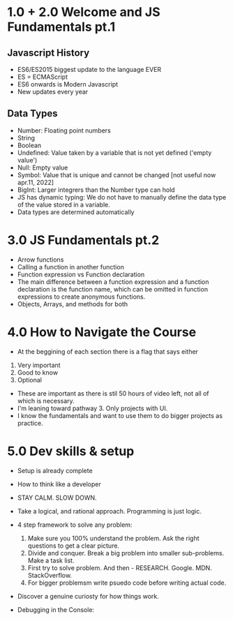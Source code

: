 # 1.0 + 2.0 Welcome and JS Fundamentals pt.1

## Javascript History
- ES6/ES2015 biggest update to the language EVER
- ES = ECMAScript
- ES6 onwards is Modern Javascript
- New updates every year

## Data Types
- Number: Floating point numbers
- String
- Boolean
- Undefined: Value taken by a variable that is not yet defined ('empty value')
- Null: Empty value
- Symbol: Value that is unique and cannot be changed [not useful now apr.11, 2022]
- BigInt: Larger integrers than the Number type can hold
- JS has dynamic typing: We do not have to manually define the data type of the value stored in a variable. 
- Data types are determined automatically

# 3.0 JS Fundamentals pt.2
- Arrow functions
- Calling a function in another function
- Function expression vs Function declaration
- The main difference between a function expression and a function declaration is the function name, which can be omitted in function expressions to create anonymous functions.
- Objects, Arrays, and methods for both

# 4.0 How to Navigate the Course
- At the beggining of each section there is a flag that says either
1. Very important
2. Good to know
3. Optional 
- These are important as there is stil 50 hours of video left, not all of which is necessary.
- I'm leaning toward pathway 3. Only projects with UI. 
- I know the fundamentals and want to use them to do bigger projects as practice.

# 5.0 Dev skills & setup
- Setup is already complete
- How to think like a developer
- STAY CALM. SLOW DOWN. 
- Take a logical, and rational approach. Programming is just logic. 
- 4 step framework to solve any problem: 
  1. Make sure you 100% understand the problem. Ask the right questions to get a clear picture. 
  2. Divide and conquer. Break a big problem into smaller sub-problems. Make a task list.
  3. First try to solve problem. And then - RESEARCH. Google. MDN. StackOverflow.
  4. For bigger problemsm write psuedo code before writing actual code.

- Discover a genuine curiosty for how things work.

- Debugging in the Console: 

